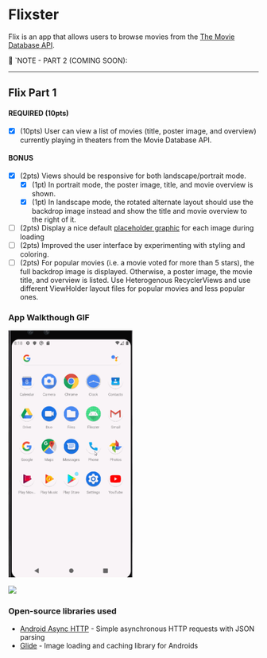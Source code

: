 # Flixster

Flix is an app that allows users to browse movies from the [The Movie Database API](http://docs.themoviedb.apiary.io/#).

📝 `NOTE - PART 2 (COMING SOON):

---

## Flix Part 1

#### REQUIRED (10pts)
- [X] (10pts) User can view a list of movies (title, poster image, and overview) currently playing in theaters from the Movie Database API.

#### BONUS
- [X] (2pts) Views should be responsive for both landscape/portrait mode.
   - [X] (1pt) In portrait mode, the poster image, title, and movie overview is shown.
   - [X] (1pt) In landscape mode, the rotated alternate layout should use the backdrop image instead and show the title and movie overview to the right of it.

- [ ] (2pts) Display a nice default [placeholder graphic](https://guides.codepath.org/android/Displaying-Images-with-the-Glide-Library#advanced-usage) for each image during loading
- [ ] (2pts) Improved the user interface by experimenting with styling and coloring.
- [ ] (2pts) For popular movies (i.e. a movie voted for more than 5 stars), the full backdrop image is displayed. Otherwise, a poster image, the movie title, and overview is listed. Use Heterogenous RecyclerViews and use different ViewHolder layout files for popular movies and less popular ones.

### App Walkthough GIF

<img src="https://raw.githubusercontent.com/ShehabMohsen/Flixster/master/walkthrough.gif?token=GHSAT0AAAAAABQM6ACS3TDQX6DFECF472TMYQDDCZA" width=250><br>

<img src="https://github.com/ShehabMohsen/Flixster/blob/master/walkthrough%20-%20landscape.gif" width=750><br>


### Open-source libraries used
- [Android Async HTTP](https://github.com/codepath/CPAsyncHttpClient) - Simple asynchronous HTTP requests with JSON parsing
- [Glide](https://github.com/bumptech/glide) - Image loading and caching library for Androids
